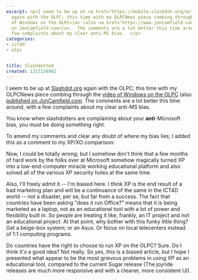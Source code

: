 ```yaml
---
excerpt: <p>I seem to be up at <a href="https://mobile.slashdot.org/article.pl?sid=08/07/26/239231">Slashdot.org</a>
  again with the OLPC; this time with my OLPCNews piece combing through the <a href="https://www.olpcnews.com/sales_talk/microsoft/windows_xo_video_dissection_.html">video
  of Windows on the OLPC</a> (also <a href="https://www.joncamfield.com/blog/2008.05/ms_on_xo_its_so_bad_you_have_t.html">published
  on JonCamfield.com</a>.  The comments are a lot better this time around, with a
  few complaints about my clear anti-MS bias.  </p>
categories:
- ict4d
- olpc


title: Slashdotted
created: 1217134902
---
```

<p>I seem to be up at <a href="https://mobile.slashdot.org/article.pl?sid=08/07/26/239231">Slashdot.org</a> again with the OLPC; this time with my OLPCNews piece combing through the <a href="https://www.olpcnews.com/sales_talk/microsoft/windows_xo_video_dissection_.html">video of Windows on the OLPC</a> (also <a href="https://www.joncamfield.com/blog/2008.05/ms_on_xo_its_so_bad_you_have_t.html">published on JonCamfield.com</a>.  The comments are a lot better this time around, with a few complaints about my clear anti-MS bias.  </p>

<p>You know when slashdotters are complaining about your <strong>anti</strong>-Microsoft bias, you must be doing something right.</p>

<p>To amend my comments and clear any doubt of where my bias lies; I added this as a comment to my XP/XO comparison:</p>

Now, I could be totally wrong; but I somehow don't think that a few months of hard work by the folks over at Microsoft somehow magically turned XP into a low-end-computer miracle working educational platform and also solved all of the various XP security holes at the same time.

<p>Also, I'll freely admit it -- I'm biased here.  I think XP is the end result of a bad marketing plan and will be a continuance of the same in the ICT4D world -- not a disaster, per se, but far from a success.  The fact that countries have been asking "does it run Office?" means that it is being marketed as a laptop, not as an educational tool with a lot of power and flexibility built in.  So people are treating it like, frankly, an IT project and not an educational project.  At that point, why bother with this funky little thing?  Get a beige-box system; or an Asus.  Or focus on local telecenters instead of 1:1 computing programs.</p>

<p>Do countries have the right to choose to run XP on the OLPC?  Sure.  Do I think it's a good idea?  Not really.  So yes, this is a biased article, but I hope I presented what appear to be the most grievous problems in using XP as an educational tool, compared to the current Sugar release (The joyride releases are much more responsive and with a cleaner, more consistent UI).</p>
